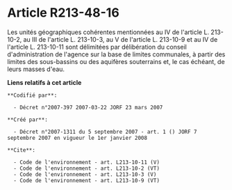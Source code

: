 # Article R213-48-16

Les unités géographiques cohérentes mentionnées au IV de l'article L. 213-10-2, au III de l'article L. 213-10-3, au V de
l'article L. 213-10-9 et au IV de l'article L. 213-10-11 sont délimitées par délibération du conseil d'administration de
l'agence sur la base de limites communales, à partir des limites des sous-bassins ou des aquifères souterrains et, le cas
échéant, de leurs masses d'eau.

**Liens relatifs à cet article**

	**Codifié par**:

	  - Décret n°2007-397 2007-03-22 JORF 23 mars 2007

	**Créé par**:

	  - Décret n°2007-1311 du 5 septembre 2007 - art. 1 () JORF 7 septembre 2007 en vigueur le 1er janvier 2008

	**Cite**:

	  - Code de l'environnement - art. L213-10-11 (V)
	  - Code de l'environnement - art. L213-10-2 (VT)
	  - Code de l'environnement - art. L213-10-3 (V)
	  - Code de l'environnement - art. L213-10-9 (VT)
